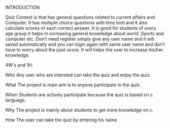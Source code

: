 INTRODUCTION

Quiz Contest is that has general questions related to current affairs and
Computer. It has multiple choice questions with time limit and it also calculate scores of each correct answer.
It is good for students of every age group it helps in increasing general knowledge about world ,Sports and computer etc.
Don't need register simply give any user name and it will saved automatically and you can login again with same user name and don’t have to worry about the past score.
It will helps the user to increase his/her knowledge. 

4W's and 1H:

Who
Any user who are intersted can take the quiz and enjoy the quiz.

What
The project is main aim is to anyone participate in the quiz.

When
Students are actively participate because the quiz is based on c language.

Why
The project is mainly about students to get more knowledge on c.

How
The user can take the quiz by entering his name
